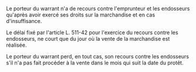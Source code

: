 Le porteur du warrant n'a de recours contre l'emprunteur et les endosseurs qu'après avoir exercé ses droits sur la marchandise et en cas d'insuffisance.

Le délai fixé par l'article L. 511-42 pour l'exercice du recours contre les endosseurs, ne court que du jour où la vente de la marchandise est réalisée.

Le porteur du warrant perd, en tout cas, son recours contre les endosseurs s'il n'a pas fait procéder à la vente dans le mois qui suit la date du protêt.
